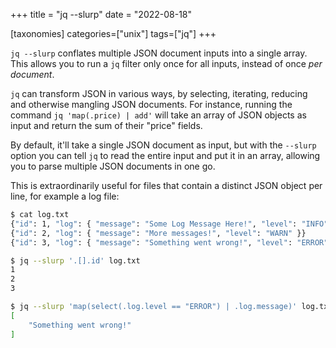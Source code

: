 +++
title = "jq --slurp"
date = "2022-08-18"

[taxonomies]
categories=["unix"]
tags=["jq"]
+++

`jq --slurp` conflates multiple JSON document inputs into a single array. This allows you to run a `jq` filter only once
for all inputs, instead of once _per document_.

<!-- more -->

`jq` can transform JSON in various ways, by selecting, iterating, reducing and otherwise mangling JSON documents. For
instance, running the command `jq 'map(.price) | add'` will take an array of JSON objects as input and return the sum of
their "price" fields.

By default, it'll take a single JSON document as input, but with the `--slurp` option you can tell `jq` to read the
entire input and put it in an array, allowing you to parse multiple JSON documents in one go.

This is extraordinarily useful for files that contain a distinct JSON object per line, for example a log file:

```sh
$ cat log.txt
{"id": 1, "log": { "message": "Some Log Message Here!", "level": "INFO" }}
{"id": 2, "log": { "message": "More messages!", "level": "WARN" }}
{"id": 3, "log": { "message": "Something went wrong!", "level": "ERROR" }}

$ jq --slurp '.[].id' log.txt
1
2
3

$ jq --slurp 'map(select(.log.level == "ERROR") | .log.message)' log.txt
[
    "Something went wrong!"
]
```
